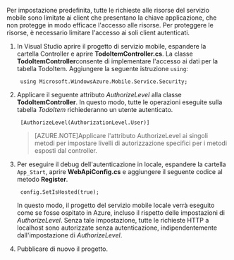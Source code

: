 ﻿Per impostazione predefinita, tutte le richieste alle risorse del servizio mobile sono limitate ai client che presentano la chiave applicazione, che non protegge in modo efficace l'accesso alle risorse. Per proteggere le risorse, è necessario limitare l'accesso ai soli client autenticati.

1. In Visual Studio aprire il progetto di servizio mobile, espandere la cartella Controller e aprire **TodoItemController.cs**. La classe **TodoItemController**consente di implementare l'accesso ai dati per la tabella TodoItem. Aggiungere la seguente istruzione `using`:

		using Microsoft.WindowsAzure.Mobile.Service.Security;

2. Applicare il seguente attributo _AuthorizeLevel_ alla classe **TodoItemController**. In questo modo, tutte le operazioni eseguite sulla tabella _TodoItem_ richiederanno un utente autenticato.

		[AuthorizeLevel(AuthorizationLevel.User)]

	>[AZURE.NOTE]Applicare l'attributo AuthorizeLevel ai singoli metodi per impostare livelli di autorizzazione specifici per i metodi esposti dal controller.

3. Per eseguire il debug dell'autenticazione in locale, espandere la cartella `App_Start`, aprire **WebApiConfig.cs** e aggiungere il seguente codice al metodo **Register**.  

		config.SetIsHosted(true);

	In questo modo, il progetto del servizio mobile locale verrà eseguito come se fosse ospitato in Azure, incluso il rispetto delle impostazioni di *AuthorizeLevel*. Senza tale impostazione, tutte le richieste HTTP a localhost sono autorizzate senza autenticazione, indipendentemente dall'impostazione di *AuthorizeLevel*. 

4. Pubblicare di nuovo il progetto.

<!--HONumber=49-->